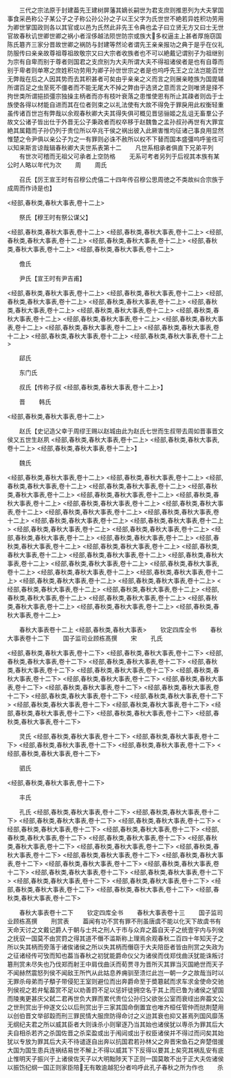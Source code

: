 <!-- { "loadSidebar": true } -->
　　三代之宗法原于封建葢先王建树屏藩其嫡长嗣世为君支庶则推恩列为大夫掌国事食采邑称公子某公子之子称公孙公孙之子以王父字为氏世世不絶若异姓积功劳用为卿世掌国政则各以其官或以邑为氏然此非先王令典也孟子曰立贤无方又曰士无世官故春秋讥世卿世卿之祸小者淫侈越法陨世防宗或族大多权逼主上甚者厚施窃国陈氏簒齐三家分晋故世卿之祸防与封建等然论者谓先王亲亲报功之典于是乎在仪礼防服传曰亲亲故尊祖尊祖故敬宗又曰大宗者收族者也不可以絶戴记谓别子为祖继别为宗有自卑而别于尊者则国君之支庶别为大夫所谓大夫不得祖诸侯者是也有自尊而别于卑者则单寒之庶姓积功劳用为卿子孙世世宗之者是也呜呼先王之立法岂能百世无弊哉在后之人因其势而去其积甚者可矣由乎亲亲之义而言之则展亲睦族为国毘辅所谓百足之虫至死不僵者而不能无尾大不掉之弊由乎选贤之意而言之则唯贤是择不拘世类所谓挹损彊宗独操主柄者而亦有枝叶衰落之患惟使恩有所止其疎者则齿于士族使各得以材能自进而其在位者则束之以礼法使有大故不得免于罪戾用此权衡轻重虽传诸百世岂有弊哉以余观春秋卿大夫其得失俱可概见晋惩骊姬之乱诅无畜羣公子故文公诸子皆出仕于外晋无公子秉政者而权卒移于赵魏鲁之孟孙叔孙再世有大罪宜絶其属籍而子孙仍列于贵位所以卒兆干侯之祸出彼入此厥害惟均征诸己事良用显然惟楚之令尹俱以亲公子为之一有罪则必诛不赦所以权不下替而国本盛彊呜呼鉴徃可以知来斯言谅哉辑春秋卿大夫世系表第十二
　　凡世系相承者俱直下兄弟平列
　　有世次可稽而无祖父可承者上空防格
　　无系可考者另列于后视其本族有某公时人略以年代为次
　　周
　　周氏



　　召氏【厉王宣王时有召穆公虎僖二十四年传召穆公思周徳之不类故纠合宗族于成周而作诗是也】

<经部,春秋类,春秋大事表,卷十二上>

　　祭氏【穆王时有祭公谋父】

<经部,春秋类,春秋大事表,卷十二上>
<经部,春秋类,春秋大事表,卷十二上>
<经部,春秋类,春秋大事表,卷十二上>
<经部,春秋类,春秋大事表,卷十二上>
<经部,春秋类,春秋大事表,卷十二上>
<经部,春秋类,春秋大事表,卷十二上>

　　儋氏

　　尹氏【宣王时有尹吉甫】

<经部,春秋类,春秋大事表,卷十二上>
<经部,春秋类,春秋大事表,卷十二上>
<经部,春秋类,春秋大事表,卷十二上>
<经部,春秋类,春秋大事表,卷十二上>
<经部,春秋类,春秋大事表,卷十二上>
<经部,春秋类,春秋大事表,卷十二上>
<经部,春秋类,春秋大事表,卷十二上>
<经部,春秋类,春秋大事表,卷十二上>
<经部,春秋类,春秋大事表,卷十二上>
<经部,春秋类,春秋大事表,卷十二上>
<经部,春秋类,春秋大事表,卷十二上>
<经部,春秋类,春秋大事表,卷十二上>
<经部,春秋类,春秋大事表,卷十二上>

　　郈氏

　　东门氏

　　叔氏【传称子叔
<经部,春秋类,春秋大事表,卷十二上>】

　　晋
　　韩氏

<经部,春秋类,春秋大事表,卷十二上>

　　赵氏【史记造父幸于周缪王赐以赵城由此为赵氏七世而生叔带去周如晋事晋文侯又五世生赵夙
<经部,春秋类,春秋大事表,卷十二上>
<经部,春秋类,春秋大事表,卷十二上>
<经部,春秋类,春秋大事表,卷十二上>】

　　魏氏

<经部,春秋类,春秋大事表,卷十二上>
<经部,春秋类,春秋大事表,卷十二上>
<经部,春秋类,春秋大事表,卷十二上>
<经部,春秋类,春秋大事表,卷十二上>
<经部,春秋类,春秋大事表,卷十二上>
<经部,春秋类,春秋大事表,卷十二上>
<经部,春秋类,春秋大事表,卷十二上>
<经部,春秋类,春秋大事表,卷十二上>
<经部,春秋类,春秋大事表,卷十二上>
<经部,春秋类,春秋大事表,卷十二上>
<经部,春秋类,春秋大事表,卷十二上>
<经部,春秋类,春秋大事表,卷十二上>
<经部,春秋类,春秋大事表,卷十二上>
<经部,春秋类,春秋大事表,卷十二上>
<经部,春秋类,春秋大事表,卷十二上>
<经部,春秋类,春秋大事表,卷十二上>
<经部,春秋类,春秋大事表,卷十二上>
<经部,春秋类,春秋大事表,卷十二上>
<经部,春秋类,春秋大事表,卷十二上>
<经部,春秋类,春秋大事表,卷十二上>
<经部,春秋类,春秋大事表,卷十二上>
<经部,春秋类,春秋大事表,卷十二上>
<经部,春秋类,春秋大事表,卷十二上>
<经部,春秋类,春秋大事表,卷十二上>
<经部,春秋类,春秋大事表,卷十二上>
<经部,春秋类,春秋大事表,卷十二上>
<经部,春秋类,春秋大事表,卷十二上>
<经部,春秋类,春秋大事表,卷十二上>
<经部,春秋类,春秋大事表,卷十二上>
<经部,春秋类,春秋大事表,卷十二上>
<经部,春秋类,春秋大事表,卷十二上>
<经部,春秋类,春秋大事表,卷十二上>
<经部,春秋类,春秋大事表,卷十二上>
<经部,春秋类,春秋大事表,卷十二上>
<经部,春秋类,春秋大事表,卷十二上>

　　春秋大事表卷十二上
<经部,春秋类,春秋大事表>
　　钦定四库全书
　　春秋大事表卷十二下
　　国子监司业顾栋髙撰
　　宋
　　孔氏

<经部,春秋类,春秋大事表,卷十二下>
<经部,春秋类,春秋大事表,卷十二下>
<经部,春秋类,春秋大事表,卷十二下>
<经部,春秋类,春秋大事表,卷十二下>
<经部,春秋类,春秋大事表,卷十二下>
<经部,春秋类,春秋大事表,卷十二下>
<经部,春秋类,春秋大事表,卷十二下>
<经部,春秋类,春秋大事表,卷十二下>
<经部,春秋类,春秋大事表,卷十二下>
<经部,春秋类,春秋大事表,卷十二下>
<经部,春秋类,春秋大事表,卷十二下>
<经部,春秋类,春秋大事表,卷十二下>
<经部,春秋类,春秋大事表,卷十二下>
<经部,春秋类,春秋大事表,卷十二下>
<经部,春秋类,春秋大事表,卷十二下>
<经部,春秋类,春秋大事表,卷十二下>
<经部,春秋类,春秋大事表,卷十二下>
<经部,春秋类,春秋大事表,卷十二下>

　　灵氏
<经部,春秋类,春秋大事表,卷十二下>
<经部,春秋类,春秋大事表,卷十二下>
<经部,春秋类,春秋大事表,卷十二下>
<经部,春秋类,春秋大事表,卷十二下>
<经部,春秋类,春秋大事表,卷十二下>

　　驷氏

<经部,春秋类,春秋大事表,卷十二下>

　　丰氏

　　孔氏
<经部,春秋类,春秋大事表,卷十二下>
<经部,春秋类,春秋大事表,卷十二下>
<经部,春秋类,春秋大事表,卷十二下>
<经部,春秋类,春秋大事表,卷十二下>
<经部,春秋类,春秋大事表,卷十二下>
<经部,春秋类,春秋大事表,卷十二下>
<经部,春秋类,春秋大事表,卷十二下>
<经部,春秋类,春秋大事表,卷十二下>
<经部,春秋类,春秋大事表,卷十二下>
<经部,春秋类,春秋大事表,卷十二下>
<经部,春秋类,春秋大事表,卷十二下>
<经部,春秋类,春秋大事表,卷十二下>
<经部,春秋类,春秋大事表,卷十二下>
<经部,春秋类,春秋大事表,卷十二下>
<经部,春秋类,春秋大事表,卷十二下>
<经部,春秋类,春秋大事表,卷十二下>
<经部,春秋类,春秋大事表,卷十二下>
<经部,春秋类,春秋大事表,卷十二下>
<经部,春秋类,春秋大事表,卷十二下>
<经部,春秋类,春秋大事表,卷十二下>
<经部,春秋类,春秋大事表,卷十二下>
<经部,春秋类,春秋大事表,卷十二下>

　　春秋大事表卷十二下
　　钦定四库全书
　　春秋大事表卷十三
　　国子监司业顾栋髙撰
　　刑赏表
　　葢闻有功不赏有罪不刑虽唐虞不能以化天下故虞书有天命天讨之文戴记爵人于朝与士共之刑人于市与众弃之葢自天子之统壹宇内与列侯之抚驭一国莫不由赏罸之得其道不僭不滥斯称上理焉余观春秋二百四十年知天子之所以失其柄而旁落于诸俟诸侯之所以失其柄而僭窃于大夫陪臣者皆由刑赏之失政为之征诸经传可攷而知也葢当春秋之初犹能爵命仪父为诸侯而伐郑伐曲沃犹能诛叛讨簒刑赏未尽失也乃伐郑而射王中肩伐曲沃而荀贾寻为晋所灭其罪当灭国絶世而天子不闻赫然震怒列侯不闻敌王所忾从此姑息养痈驯至溃烂此岂一朝一夕之故哉当时以无罪杀母弟而子頺子带侵犯王室则避位而出奔爵命至于奬簒弑而求车求金使命交驰列侯视之若弁髦葢赏不足以劝善罸不足以惩奸徒拥空名于其上而已鲁为诸侯之望国而陵夷更甚庆父弑二君再世负大罪而累代贵位公孙归父欲张公室而衰绖出奔葢文公之世刑赏出于仲遂文公以后刑赏出于三家其国命倒置宜也唯齐桓任管仲而挞荆楚用以创伯晋文举郤縠而刑三罪民情大服庶防得命讨之义迨其衰也抑又甚焉列国风靡荡无纲纪夫君之所以威其臣者大则诛杀小则窜逐乃当其始也诸侯犹以専杀为罪其后大夫自相杀若齐之杀国佐晋之杀栾盈或出于闱闼或出于权臣诸侯并不得过而问矣其始犹以专放为罪其后大夫不待谴逐自出奔以抗国君若孙林父之奔晋宋鱼石之奔楚借援大国为国生患兵连祸结易世不解上不得以威其下下反得以要其上矣究其祸乱安有底止惟明天子振兴于上诸侯佐天子以大明黜陟天下正则一国莫敢不出于正大夫佐诸侯以振饬纪纲一国正则家臣陪无有敢逾越犯分者呜呼此孔子春秋之所为作也
　　杀
